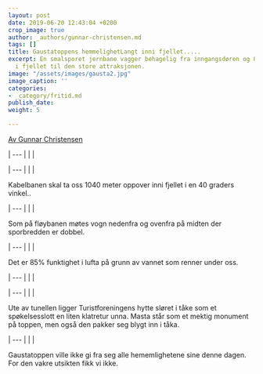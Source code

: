```yaml
---
layout: post
date: 2019-06-20 12:43:04 +0200
crop_image: true
author: _authors/gunnar-christensen.md
tags: []
title: Gaustatoppens hemmelighetLangt inni fjellet.....
excerpt: En smalsporet jernbane vagger behagelig fra inngangsdøren og 860 meter nedover
  i fjellet til den store attraksjonen.
image: "/assets/images/gausta2.jpg"
image_caption: ''
categories:
- _category/fritid.md
publish_date: 
weight: 5

---
```


[Av Gunnar Christensen](http://www.helping.no/gunnar.htm)

| --- |
|  |

| --- |
|  |

Kabelbanen skal ta oss 1040 meter oppover inni fjellet i en 40 graders vinkel..

| --- |
|  |

Som på fløybanen møtes vogn nedenfra og ovenfra på midten der sporbredden er dobbel.

| --- |
|  |

Det er 85% funktighet i lufta på grunn av vannet som renner under oss.

| --- |
|  |

| --- |
|  |

Ute av tunellen ligger Turistforeningens hytte sløret i tåke som et spøkelsesslott en liten klatretur unna. Masta står som et mektig monument på toppen, men også den pakker seg blygt inn i tåka.

| --- |
|  |

Gaustatoppen ville ikke gi fra seg alle hememlighetene sine denne dagen. For den vakre utsikten fikk vi ikke.